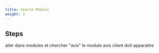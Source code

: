 ```yaml
---
title: Search Module
weight: 3
---
```

## Steps

aller dans modules  et chercher "avis" le module avis client doit apparaitre


